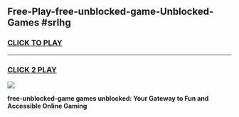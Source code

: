 
## Free-Play-free-unblocked-game-Unblocked-Games #srlhg
<h3>
<a href="https://news.freeplayer.one?title=free-unblocked-game&ref=8M">CLICK TO PLAY</a></h3>
<hr>

<h3>
<a href="https://news.freeplayer.one?title=free-unblocked-game&ref=8M">CLICK 2 PLAY</a>
  
</h3>

<a href="https://news.freeplayer.one?title=free-unblocked-game&ref=8M"><img src="https://clearcache.store/games.png"></a>


**free-unblocked-game games unblocked: Your Gateway to Fun and Accessible Online Gaming**
